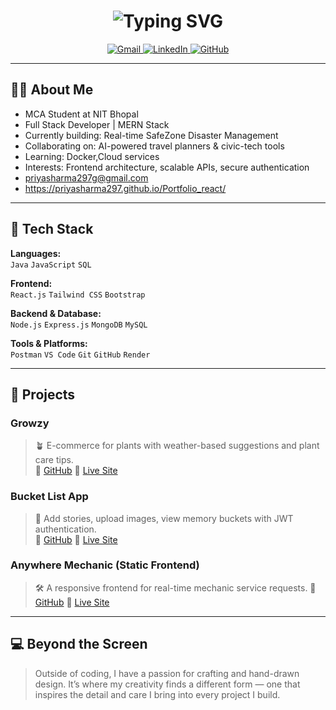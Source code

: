 <h1 align="center">
  <img src="https://readme-typing-svg.herokuapp.com?font=Fira+Code&weight=700&duration=3000&pause=1000&color=00008B&center=true&vCenter=true&width=435&lines=Hi+👋%2C+I'm+Priya+Sharma!;Full+Stack+Developer;MERN+Stack+Developer;MCA+@+NIT+Bhopal" alt="Typing SVG" />
</h1>

<p align="center">
  <a href="mailto:priyasharma297g@gmail.com">
    <img src="https://img.icons8.com/ios-filled/30/000000/gmail.png" alt="Gmail" />
  </a>
  <a href="https://www.linkedin.com/in/priya-sharma-9840a7287/" target="_blank">
    <img src="https://img.icons8.com/ios-filled/30/000000/linkedin.png" alt="LinkedIn" />
  </a>
  <a href="https://github.com/Priyasharma297" target="_blank">
    <img src="https://img.icons8.com/ios-glyphs/30/000000/github.png" alt="GitHub" />
  </a>
</p>


---

## 👩‍💻 About Me

- MCA Student at NIT Bhopal  
- Full Stack Developer | MERN Stack  
- Currently building: Real-time SafeZone Disaster Management  
- Collaborating on: AI-powered travel planners & civic-tech tools  
- Learning: Docker,Cloud services  
- Interests: Frontend architecture, scalable APIs, secure authentication  
- priyasharma297g@gmail.com  
- https://priyasharma297.github.io/Portfolio_react/


---

## 🧰 Tech Stack

**Languages:**  
`Java` `JavaScript` `SQL`

**Frontend:**  
`React.js` `Tailwind CSS` `Bootstrap` 

**Backend & Database:**  
`Node.js` `Express.js` `MongoDB` `MySQL`

**Tools & Platforms:**  
 `Postman` `VS Code` `Git` `GitHub` `Render`

---

## 🚀 Projects

### Growzy  
> 🪴 E-commerce for plants with weather-based suggestions and plant care tips.  
🔗 [GitHub](https://github.com/Priyasharma297/Growzy)
🔗 [Live Site](https://growzy-frontend.onrender.com)

### Bucket List App  
> 📌 Add stories, upload images, view memory buckets with JWT authentication.  
🔗 [GitHub](https://github.com/Priyasharma297/BucketList_MongoDB)
🔗 [Live Site](https://bucketlist-tracker-mongo.onrender.com)

### Anywhere Mechanic (Static Frontend)  
> 🛠️ A responsive frontend for real-time mechanic service requests.
🔗 [GitHub](https://github.com/Priyasharma297/AnyWhere) 
🔗 [Live Site](https://Priyasharma297.github.io/AnyWhere)

---


## 💻 Beyond the Screen

> Outside of coding, I have a passion for crafting and hand-drawn design. It’s where my creativity finds a different form — one that inspires the detail and care I bring into every project I build.



